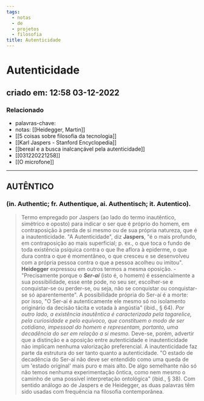 ```yaml
---
tags:
  - notas
  - de
  - projetos
  - filosofia
title: Autenticidade
---
```

# Autenticidade
## criado em: 12:58 03-12-2022

### Relacionado
- palavras-chave: 
- notas: [[Heidegger, Martin]]
- [[5 coisas sobre filosofia da tecnologia]]
- [[Karl Jaspers - Stanford Encyclopedia]]
- [[bereal e a busca inalcançável pela autenticidade]]
- [[031220221258]]
- [[O microfone]]
---
##  AUTÊNTICO 
### (in. Authentic; fr. Authentique, ai. Authentisch; it. Autentico).

>Termo empregado por Jaspers (ao lado do termo inautêntico, simétrico e oposto) para indicar o ser que é próprio do homem, em contraposição à perda de si mesmo ou de sua própria natureza, que é a inautenticidade. "A Autenticidade", diz **Jaspers**, "é o mais profundo, em contraposição ao mais superficial; p. ex., o que toca o fundo de toda existência psíquica contra o que lhe aflora à epiderme, o que dura contra o que é momentâneo, o que cresceu e se desenvolveu com a própria pessoa contra o que a pessoa acolheu ou imitou". 
>**Heidegger** expressou em outros termos a mesma oposição. - "Precisamente porque o ***Ser-aí*** (isto é, o homem) é essencialmente a sua possibilidade, esse ente pode, no seu ser, escolher-se e conquistar-se ou perder-se, ou seja, não se conquistar ou conquistar-se só aparentemente". 
>A possibilidade própria do Ser-aí é a morte: por isso, "O Ser-aí é autenticamente ele mesmo só no isolamento originário da decisão tácita e votada à angústia" (ibid., § 64). *Por outro lado, a existência inautêntica é caracterizada pela tagarelice, pela curiosidade e pelo equívoco, que constituem o modo de ser cotidiano, impessoal do homem e representam, portanto, uma decadência do ser em relação a si mesmo.* 
>Deve-se, porém, advertir que a distinção e a oposição entre autenticidade e inautenticidade não implicam nenhuma valorização preferencial. A inautenticidade faz parte da estrutura do ser tanto quanto a autenticidade. "O estado de decadência do Ser-aí não deve ser entendido como uma queda de um 'estado original' mais puro e mais alto. De algo semelhante não só não temos nenhuma experimentação ôntica, como nem mesmo o caminho de uma possível interpretação ontológica" (ibid., § 38). Com sentido análogo ao de Jaspers e de Heidegger, as duas palavras têm sido usadas com frequência na filosofia contemporânea.